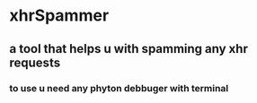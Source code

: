 # xhrSpammer
## a tool that helps u with spamming any xhr requests

### to use u need any phyton debbuger with terminal


